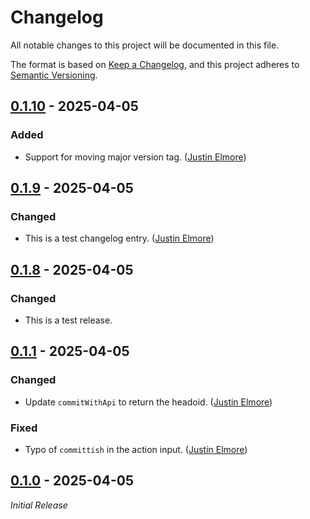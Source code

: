 # Changelog

All notable changes to this project will be documented in this file.

The format is based on [Keep a Changelog](https://keepachangelog.com/en/1.1.0/),
and this project adheres to [Semantic Versioning](https://semver.org/spec/v2.0.0.html).

## [0.1.10] - 2025-04-05

### Added

- Support for moving major version tag. ([Justin Elmore](https://github.com/jelmore1674))

## [0.1.9] - 2025-04-05

### Changed

- This is a test changelog entry. ([Justin Elmore](https://github.com/jelmore1674))

## [0.1.8] - 2025-04-05

### Changed

- This is a test release.

## [0.1.1] - 2025-04-05

### Changed

- Update `commitWithApi` to return the headoid. ([Justin Elmore](https://github.com/jelmore1674))

### Fixed

- Typo of `committish` in the action input. ([Justin Elmore](https://github.com/jelmore1674))

## [0.1.0] - 2025-04-05

_Initial Release_


[0.1.10]: https://github.com/jelmore1674/release-action/releases/tag/v0.1.10
[0.1.9]: https://github.com/jelmore1674/release-action/releases/tag/v0.1.9
[0.1.8]: https://github.com/jelmore1674/release-action/releases/tag/v0.1.8
[0.1.1]: https://github.com/jelmore1674/release-action/releases/tag/v0.1.1
[0.1.0]: https://github.com/jelmore1674/release-action/releases/tag/v0.1.0
